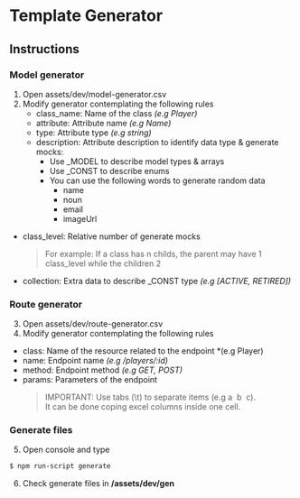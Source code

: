 # Template Generator

## Instructions

### Model generator

1. Open assets/dev/model-generator.csv
2. Modify generator contemplating the following rules
    - class_name: Name of the class *(e.g Player)*
    - attribute: Attribute name *(e.g Name)*
    - type: Attribute type *(e.g string)*
    - description: Attribute description to identify data type & generate mocks:
      - Use _MODEL to describe model types & arrays
      - Use _CONST to describe enums
      - You can use the following words to generate random data
        - name
        - noun
        - email
        - imageUrl
  - class_level: Relative number of generate mocks
    > For example: If a class has n childs, the parent may have 1 class_level while the children 2
  - collection: Extra data to describe _CONST type *(e.g [ACTIVE, RETIRED])*

### Route generator

3. Open assets/dev/route-generator.csv
4. Modify generator contemplating the following rules
  - class: Name of the resource related to the endpoint *(e.g Player)
  - name: Endpoint name *(e.g /players/:id)*
  - method: Endpoint method *(e.g GET, POST)*
  - params: Parameters of the endpoint
    > IMPORTANT: Use tabs (\t) to separate items (e.g a&nbsp;&nbsp;b&nbsp;&nbsp;c). <br/>
    It can be done coping excel columns inside one cell.

### Generate files
5. Open console and type
 ```bash
 $ npm run-script generate
 ```
6. Check generate files in **/assets/dev/gen**
